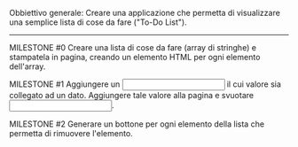 Obbiettivo generale: 
Creare una applicazione che permetta di visualizzare una semplice lista di cose da fare ("To-Do List").

----------------------------------------------------------
MILESTONE #0
Creare una lista di cose da fare (array di stringhe) e stampatela in pagina, creando un elemento HTML per ogni elemento dell'array.

MILESTONE #1
Aggiungere un <input> il cui valore sia collegato ad un dato.
Aggiungere tale valore alla pagina e svuotare <input>.

MILESTONE #2
Generare un bottone per ogni elemento della lista che permetta di rimuovere l'elemento.